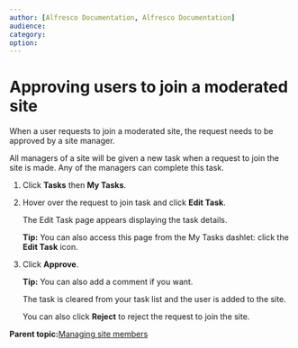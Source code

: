 ```yaml
---
author: [Alfresco Documentation, Alfresco Documentation]
audience: 
category: 
option: 
---
```


# Approving users to join a moderated site

When a user requests to join a moderated site, the request needs to be approved by a site manager.

All managers of a site will be given a new task when a request to join the site is made. Any of the managers can complete this task.

1.  Click **Tasks** then **My Tasks**.

2.  Hover over the request to join task and click **Edit Task**.

    The Edit Task page appears displaying the task details.

    **Tip:** You can also access this page from the My Tasks dashlet: click the **Edit Task** icon.

3.  Click **Approve**.

    **Tip:** You can also add a comment if you want.

    The task is cleared from your task list and the user is added to the site.

    You can also click **Reject** to reject the request to join the site.


**Parent topic:**[Managing site members](../concepts/members-manage.md)

